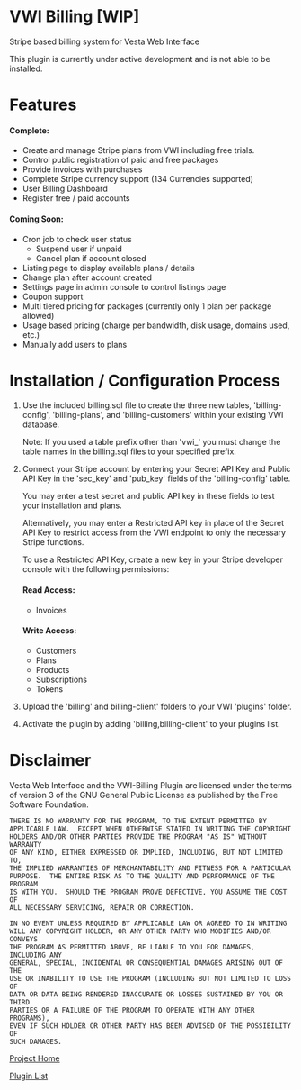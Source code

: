 # VWI Billing [WIP]
Stripe based billing system for Vesta Web Interface

This plugin is currently under active development and is not able to be installed.

# Features

#### Complete:
 - Create and manage Stripe plans from VWI including free trials.
 - Control public registration of paid and free packages
 - Provide invoices with purchases
 - Complete Stripe currency support (134 Currencies supported)
 - User Billing Dashboard
 - Register free / paid accounts
 
 #### Coming Soon:
 - Cron job to check user status
    - Suspend user if unpaid
    - Cancel plan if account closed
 - Listing page to display available plans / details
 - Change plan after account created
 - Settings page in admin console to control listings page
 - Coupon support
 - Multi tiered pricing for packages (currently only 1 plan per package allowed)
 - Usage based pricing (charge per bandwidth, disk usage, domains used, etc.)
 - Manually add users to plans
 

# Installation / Configuration Process

1. Use the included billing.sql file to create the three new tables, 'billing-config', 'billing-plans', and 'billing-customers' within your existing VWI database. 

   Note: If you used a table prefix other than 'vwi_' you must change the table names in the billing.sql files to your specified prefix.

2. Connect your Stripe account by entering your Secret API Key and Public API Key in the 'sec_key' and 'pub_key' fields of the 'billing-config' table. 

    You may enter a test secret and public API key in these fields to test your installation and plans.

    Alternatively, you may enter a Restricted API key in place of the Secret API Key to restrict access from the VWI endpoint to only the necessary Stripe functions.

    To use a Restricted API Key, create a new key in your Stripe developer console with the following permissions:

    #### Read Access:
     - Invoices
    
    #### Write Access:
     - Customers
     - Plans
     - Products
     - Subscriptions
     - Tokens
    
3. Upload the 'billing' and billing-client' folders to your VWI 'plugins' folder.

4. Activate the plugin by adding 'billing,billing-client' to your plugins list.

# Disclaimer

Vesta Web Interface and the VWI-Billing Plugin are licensed under the terms of version 3 of the GNU General Public License as published by the Free Software Foundation.

```
THERE IS NO WARRANTY FOR THE PROGRAM, TO THE EXTENT PERMITTED BY
APPLICABLE LAW.  EXCEPT WHEN OTHERWISE STATED IN WRITING THE COPYRIGHT
HOLDERS AND/OR OTHER PARTIES PROVIDE THE PROGRAM "AS IS" WITHOUT WARRANTY
OF ANY KIND, EITHER EXPRESSED OR IMPLIED, INCLUDING, BUT NOT LIMITED TO,
THE IMPLIED WARRANTIES OF MERCHANTABILITY AND FITNESS FOR A PARTICULAR
PURPOSE.  THE ENTIRE RISK AS TO THE QUALITY AND PERFORMANCE OF THE PROGRAM
IS WITH YOU.  SHOULD THE PROGRAM PROVE DEFECTIVE, YOU ASSUME THE COST OF
ALL NECESSARY SERVICING, REPAIR OR CORRECTION.

IN NO EVENT UNLESS REQUIRED BY APPLICABLE LAW OR AGREED TO IN WRITING
WILL ANY COPYRIGHT HOLDER, OR ANY OTHER PARTY WHO MODIFIES AND/OR CONVEYS
THE PROGRAM AS PERMITTED ABOVE, BE LIABLE TO YOU FOR DAMAGES, INCLUDING ANY
GENERAL, SPECIAL, INCIDENTAL OR CONSEQUENTIAL DAMAGES ARISING OUT OF THE
USE OR INABILITY TO USE THE PROGRAM (INCLUDING BUT NOT LIMITED TO LOSS OF
DATA OR DATA BEING RENDERED INACCURATE OR LOSSES SUSTAINED BY YOU OR THIRD
PARTIES OR A FAILURE OF THE PROGRAM TO OPERATE WITH ANY OTHER PROGRAMS),
EVEN IF SUCH HOLDER OR OTHER PARTY HAS BEEN ADVISED OF THE POSSIBILITY OF
SUCH DAMAGES.
```


[Project Home](https://github.com/cdgco/vestawebinterface)

[Plugin List](https://github.com/cdgco/VestaWebInterface/tree/master/plugins)
